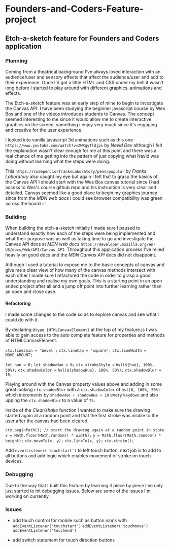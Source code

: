 # Founders-and-Coders-Feature-project

## Etch-a-sketch feature for Founders and Coders application

### Planning

Coming from a theatrical background I've always loved interaction with an audience/user and sensory effects that affect the audience/user and add to their experience. Once I'd got a little HTML and CSS under my belt it wasn't long before I started to play around with different graphics, animations and effects.

The Etch-a-sketch feature was an early step of mine to begin to investigate the Canvas API. I have been studying the beginner javascript course by Wes Bos and one of the videos introduces students to Canvas. The concept seemed interesting to me since it would allow me to create interactive graphics on the screen, something i enjoy very much since it's engaging and creative for the user experience.

I looked into vanilla javascript 3d animations such as this one `https://www.youtube.com/watch?v=ZWXgyTldjps` by _Navid Dev_ although I felt the explanation wasn't clear enough for me at this point and there was a real chance of me getting into the pattern of just copying what Navid was doing without learning what the steps were doing.

This `https://codepen.io/franksLaboratory/pens/popular` by _Franks Laboratory_ also caught my eye but again I felt that to grasp the basics of the Canvas API I should start with the Wes Bos canvas tutorial since I had access to Wes's course github repo and his instruction is very clear and detailed. Canvas seemed like a good place to begin my graphics journey since from the _MDN web docs_ I could see browser compatibility was green across the board ✅

### Building

When building the etch-a-sketch initially I made sure I paused to understand exactly how each of the steps were being implemented and what their purpose was as well as taking time to go and investigate the Canvas API docs at _MDN web docs_ `https://developer.mozilla.org/en-US/docs/Web/API/Canvas_API`. Throughout this application process I've relied heavily on good docs and the _MDN Canvas API_ docs did not disappoint.

Although I used a tutorial to expose me to the basic concepts of canvas and give me a clear view of how many of the canvas methods intersect with each other I made sure I refactored the code in order to grasp a good understanding and realise my own goals. This is a starting point in an open ended project after all and a jump off point into further learning rather than an open and close case.

#### Refactoring

I made some changes to the code so as to explore canvas and see what I could do with it.

By declaring `@type {HTMLCanvasElement}` at the top of my feature.js I was able to gain access to the auto complete feature for properties and methods of HTMLCanvasElement.

`ctx.lineJoin = 'bevel';`
`ctx.lineCap = 'square';`
`ctx.lineWidth = MOVE_AMOUNT;`

`let hue = 0;`
`let shadowHue = 0;`
`ctx.strokeStyle =` `hsl(${hue}, 100%, 50%);`
`ctx.shadowColor =` `hsl(${shadowHue}, 100%, 50%);`
`ctx.shadowBlur = 15;`

Playing around with the Canvas property values above and adding in some great looking `ctx.shadowBlur` with a `ctx.shadowColor` of `hsl(0, 100%, 50%)` which increments by `shadowHue + shadowHue + 10` every `keydown` and also upping the `ctx.shadowBlur` to a value of `75`.

Inside of the _Clear/shake_ function I wanted to make sure the drawing started again at a random point and that the first stroke was visible to the user after the canvas had been cleared.

`ctx.beginPath(); // start the drawing again at a random point in state`
`x = Math.floor(Math.random() * width);`
`y = Math.floor(Math.random() * height);`
`ctx.moveTo(x, y);`
`ctx.lineTo(x, y);`
`ctx.stroke();`

Add `eventListener('touchstart')` to left touch button. next job is to add to all buttons and add logic which enables movement of stroke on touch devices.

### Debugging

Due to the way that I built this feature by learning it piece by piece I've only just started to hit debugging issues. Below are some of the issues I'm working on currently.

### Issues

- add touch control for mobile such as button icons with
  `addEventListener('touchstart')`
  `addEventListener('touchmove')`
  `addEventListener('touchend')`

- add switch statement for touch direction buttons
